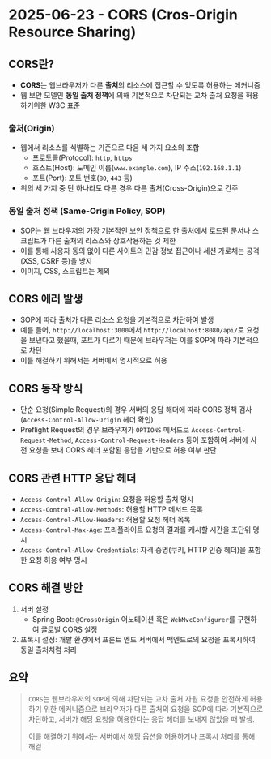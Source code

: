 # 2025-06-23 - CORS (Cros-Origin Resource Sharing)

## CORS란?

- **CORS**는 웹브라우저가 다른 **출처**의 리소스에 접근할 수 있도록 허용하는 메커니즘
- 웹 보안 모델인 **동일 출처 정책**에 의해 기본적으로 차단되는 교차 출처 요청을 허용하기위한 W3C 표준

### 출처(Origin)

- 웹에서 리소스를 식별하는 기준으로 다음 세 가지 요소의 조합
  - 프로토콜(Protocol): `http`, `https`
  - 호스트(Host): 도메인 이름(`www.example.com`), IP 주소(`192.168.1.1`)
  - 포트(Port): 포트 번호(`80`, `443` 등)
- 위의 세 가지 중 단 하나라도 다른 경우 다른 출처(Cross-Origin)으로 간주

### 동일 출처 정책 (Same-Origin Policy, SOP)

- SOP는 웹 브라우저의 가장 기본적인 보안 정책으로 한 출처에서 로드된 문서나 스크립트가 다른 출처의 리소스와 상호작용하는 것 제한
- 이를 통해 사용자 동의 없이 다른 사이트의 민감 정보 접근이나 세션 가로채는 공격(XSS, CSRF 등)을 방지
- 이미지, CSS, 스크립트는 제외

## CORS 에러 발생

- SOP에 따라 출처가 다른 리소스 요청을 기본적으로 차단하여 발생
- 예를 들어, `http://localhost:3000`에서 `http://localhost:8080/api/`로 요청을 보낸다고 했을때, 포트가 다르기 때문에 브라우저는 이를 SOP에 따라 기본적으로 차단
- 이를 해결하기 위해서는 서버에서 명시적으로 허용

## CORS 동작 방식

- 단순 요청(Simple Request)의 경우 서버의 응답 해더에 따라 CORS 정책 검사(`Access-Control-Allow-Origin` 헤더 확인)
- Preflight Request의 경우 브라우저가 `OPTIONS` 메서드로 `Access-Control-Request-Method`, `Access-Control-Request-Headers` 등이 포함하여 서버에 사전 요청을 보내 CORS 헤더 포함된 응답을 기반으로 허용 여부 판단

## CORS 관련 HTTP 응답 헤더

- `Access-Control-Allow-Origin`: 요청을 허용할 출처 명시
- `Access-Control-Allow-Methods`: 허용할 HTTP 메서드 목록
- `Access-Control-Allow-Headers`: 허용할 요청 헤더 목록
- `Access-Control-Max-Age`: 프리플라이트 요청의 결과를 캐시할 시간을 초단위 명시
- `Access-Control-Allow-Credentials`: 자격 증명(쿠키, HTTP 인증 헤더)을 포함한 요청 허용 여부 명시

## CORS 해결 방안

1. 서버 설정
    - Spring Boot: `@CrossOrigin` 어노테이션 혹은 `WebMvcConfigurer`를 구현하여 글로벌 CORS 설정
2. 프록시 설정: 개발 환경에서 프론트 엔드 서버에서 백엔드로의 요청을 프록시하여 동일 출처처럼 처리

## 요약

> `CORS`는 웹브라우저의 `SOP`에 의해 차단되는 교차 출처 자원 요청을 안전하게 허용하기 위한 메커니즘으로 브라우저가 다른 출처의 요청을 SOP에 따라 기본적으로 차단하고, 서버가 해당 요청을 허용한다는 응답 헤더를 보내지 않았을 때 발생.
>
> 이를 해결하기 위해서는 서버에서 해당 옵션을 허용하거나 프록시 처리를 통해 해결
